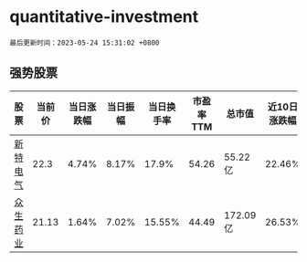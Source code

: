 # quantitative-investment

`最后更新时间：2023-05-24 15:31:02 +0800`

## 强势股票

|股票|当前价|当日涨跌幅|当日振幅|当日换手率|市盈率TTM|总市值|近10日涨跌幅|
|----|----|----|----|----|----|----|----|
|[新特电气](https://xueqiu.com/S/SZ301120)|22.3|4.74%|8.17%|17.9%|54.26|55.22亿|22.46%|
|[众生药业](https://xueqiu.com/S/SZ002317)|21.13|1.64%|7.02%|15.55%|44.49|172.09亿|26.53%|
